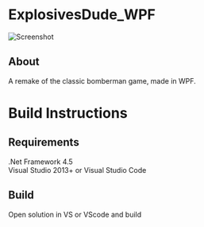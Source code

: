 # ExplosivesDude_WPF

![Screenshot](https://rumkugel13.github.io/content/images/explosivesdude_wpf_screenshot.png)

## About
A remake of the classic bomberman game, made in WPF.

# Build Instructions

## Requirements
.Net Framework 4.5\
Visual Studio 2013+ or Visual Studio Code

## Build
Open solution in VS or VScode and build
